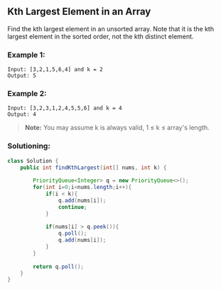 ## Kth Largest Element in an Array

Find the kth largest element in an unsorted array. Note that it is the kth largest element in the sorted order, not the kth distinct element.


### Example 1:
```
Input: [3,2,1,5,6,4] and k = 2
Output: 5
```

### Example 2:
```
Input: [3,2,3,1,2,4,5,5,6] and k = 4
Output: 4
```

> **Note:** You may assume k is always valid, 1 ≤ k ≤ array's length.


 ### Solutioning:

```java
class Solution {
    public int findKthLargest(int[] nums, int k) {
        
        PriorityQueue<Integer> q = new PriorityQueue<>();
        for(int i=0;i<nums.length;i++){
            if(i < k){
                q.add(nums[i]);
                continue;
            }
            
            if(nums[i] > q.peek()){
                q.poll();
                q.add(nums[i]);
            }
        }
        
        return q.poll();
    }
}
```  
